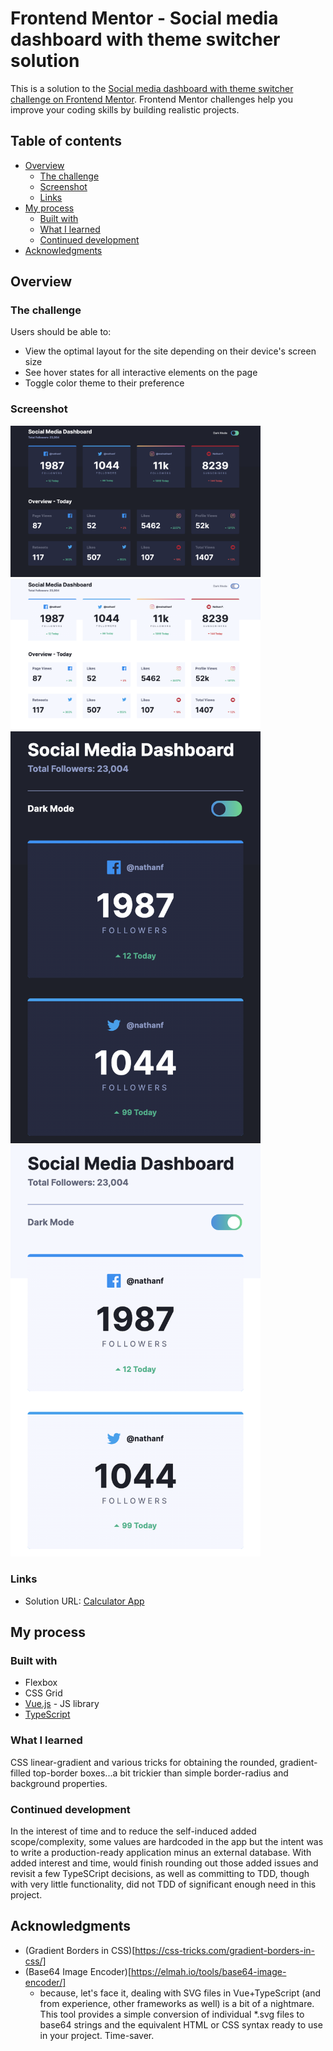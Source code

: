 # Frontend Mentor - Social media dashboard with theme switcher solution

This is a solution to the [Social media dashboard with theme switcher challenge on Frontend Mentor](https://www.frontendmentor.io/challenges/social-media-dashboard-with-theme-switcher-6oY8ozp_H). Frontend Mentor challenges help you improve your coding skills by building realistic projects. 

## Table of contents

- [Overview](#overview)
  - [The challenge](#the-challenge)
  - [Screenshot](#screenshot)
  - [Links](#links)
- [My process](#my-process)
  - [Built with](#built-with)
  - [What I learned](#what-i-learned)
  - [Continued development](#continued-development)
- [Acknowledgments](#acknowledgments)

## Overview

### The challenge

Users should be able to:

- View the optimal layout for the site depending on their device's screen size
- See hover states for all interactive elements on the page
- Toggle color theme to their preference

### Screenshot
<img src="./public/screenshots/Screenshot1.png" width="400" title="Dark Screenshot - Desktop" />
<img src="./public/screenshots/Screenshot2.png" width="400" title="Light Screenshot - Desktop" />
<img src="./public/screenshots/Screenshot3.png" width="400" title="Dark Screenshot - Mobile" />
<img src="./public/screenshots/Screenshot4.png" width="400" title="Light Screenshot - Mobile" />

### Links

- Solution URL: [Calculator App](https://draghonite.github.io/social-media-dashboard/)

## My process

### Built with

- Flexbox
- CSS Grid
- [Vue.js](https://vuejs.org/) - JS library
- [TypeScript](https://www.typescriptlang.org/)

### What I learned

CSS linear-gradient and various tricks for obtaining the rounded, gradient-filled top-border boxes...a bit trickier than simple border-radius and background properties.

### Continued development

In the interest of time and to reduce the self-induced added scope/complexity, some values are hardcoded in the app but the intent was to write a production-ready application minus an external database.  With added interest and time, would finish rounding out those added issues and revisit a few TypeSCript decisions, as well as committing to TDD, though with very little functionality, did not TDD of significant enough need in this project.

## Acknowledgments

- (Gradient Borders in CSS)[https://css-tricks.com/gradient-borders-in-css/]
- (Base64 Image Encoder)[https://elmah.io/tools/base64-image-encoder/]
  - because, let's face it, dealing with SVG files in Vue+TypeScript (and from experience, other frameworks as well) is a bit of a nightmare.  This tool provides a simple conversion of individual *.svg files to base64 strings and the equivalent HTML or CSS syntax ready to use in your project.  Time-saver.
